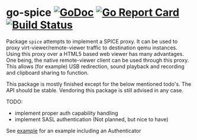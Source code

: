 go-spice [![GoDoc](https://godoc.org/github.com/jsimonetti/go-spice?status.svg)](https://godoc.org/github.com/jsimonetti/go-spice) [![Go Report Card](https://goreportcard.com/badge/github.com/jsimonetti/go-spice)](https://goreportcard.com/report/github.com/jsimonetti/go-spice)
[![Build Status](https://drone.simonetti.nl/api/badges/jsimonetti/go-spice/status.svg)](https://drone.simonetti.nl/jsimonetti/go-spice)
=======

Package `spice` attempts to implement a SPICE proxy.
It can be used to proxy virt-viewer/remote-viewer traffic to destination qemu instances.
Using this proxy over a HTML5 based web viewer has many advantages. One being, the native remote-viewer
client can be used through this proxy. This allows (for example) USB redirection, sound playback and recording
and clipboard sharing to function.

This package is mostly finished except for the below mentioned todo's. The API should be stable.
Vendoring this package is still advised in any case.

TODO:
- implement proper auth capability handling
- implement SASL authentication (Not planned, but nice to have)


See [example](https://godoc.org/github.com/jsimonetti/go-spice#Proxy) for an example including an Authenticator
